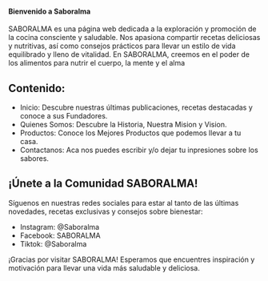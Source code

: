 #### Bienvenido a Saboralma

<p>
SABORALMA es una página web dedicada a la exploración y promoción de la cocina consciente y saludable. Nos apasiona compartir recetas deliciosas y nutritivas, así como consejos prácticos para llevar un estilo de vida equilibrado y lleno de vitalidad. En SABORALMA, creemos en el poder de los alimentos para nutrir el cuerpo, la mente y el alma
</p>

## Contenido:

- Inicio:  Descubre nuestras últimas publicaciones, recetas destacadas y conoce a sus Fundadores.
- Quienes Somos: Descubre la Historia, Nuestra Mision y Vision.
- Productos: Conoce los Mejores Productos que podemos llevar a tu casa.
- Contactanos: Aca nos puedes escribir y/o dejar tu inpresiones sobre los sabores.

## ¡Únete a la Comunidad SABORALMA!

<p>
Síguenos en nuestras redes sociales para estar al tanto de las últimas novedades, recetas exclusivas y consejos sobre bienestar:
</p>

- Instagram: @Saboralma
- Facebook: SABORALMA
- Tiktok: @Saboralma

<p>
¡Gracias por visitar SABORALMA! Esperamos que encuentres inspiración y motivación para llevar una vida más saludable y deliciosa.
</p>
